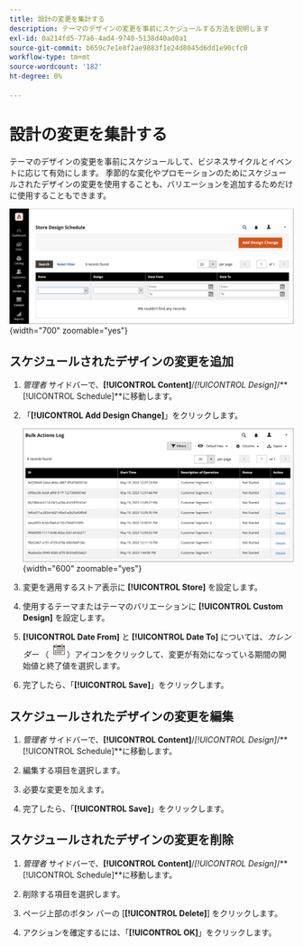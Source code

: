 ```yaml
---
title: 設計の変更を集計する
description: テーマのデザインの変更を事前にスケジュールする方法を説明します
exl-id: 0a214fd5-77a6-4ad4-9740-5138d40ad0a1
source-git-commit: b659c7e1e8f2ae9883f1e24d8045d6dd1e90cfc0
workflow-type: tm+mt
source-wordcount: '182'
ht-degree: 0%

---
```


# 設計の変更を集計する

テーマのデザインの変更を事前にスケジュールして、ビジネスサイクルとイベントに応じて有効にします。 季節的な変化やプロモーションのためにスケジュールされたデザインの変更を使用することも、バリエーションを追加するためだけに使用することもできます。

![ スケジュールされた設計の変更 ](./assets/design-schedule.png){width="700" zoomable="yes"}

## スケジュールされたデザインの変更を追加

1. _管理者_ サイドバーで、**[!UICONTROL Content]**/_[!UICONTROL Design]_/**[!UICONTROL Schedule]**に移動します。

1. 「**[!UICONTROL Add Design Change]**」をクリックします。

   ![ 新しいストア デザイン変更の設定 ](./assets/design-schedule-change-new.png){width="600" zoomable="yes"}

1. 変更を適用するストア表示に **[!UICONTROL Store]** を設定します。

1. 使用するテーマまたはテーマのバリエーションに **[!UICONTROL Custom Design]** を設定します。

1. **[!UICONTROL Date From]** と **[!UICONTROL Date To]** については、_カレンダー_ （![ カレンダーアイコン ](../assets/icon-calendar.png)）アイコンをクリックして、変更が有効になっている期間の開始値と終了値を選択します。

1. 完了したら、「**[!UICONTROL Save]**」をクリックします。

## スケジュールされたデザインの変更を編集

1. _管理者_ サイドバーで、**[!UICONTROL Content]**/_[!UICONTROL Design]_/**[!UICONTROL Schedule]**に移動します。

1. 編集する項目を選択します。

1. 必要な変更を加えます。

1. 完了したら、「**[!UICONTROL Save]**」をクリックします。

## スケジュールされたデザインの変更を削除

1. _管理者_ サイドバーで、**[!UICONTROL Content]**/_[!UICONTROL Design]_/**[!UICONTROL Schedule]**に移動します。

1. 削除する項目を選択します。

1. ページ上部のボタン バーの [**[!UICONTROL Delete]**] をクリックします。

1. アクションを確定するには、「**[!UICONTROL OK]**」をクリックします。
